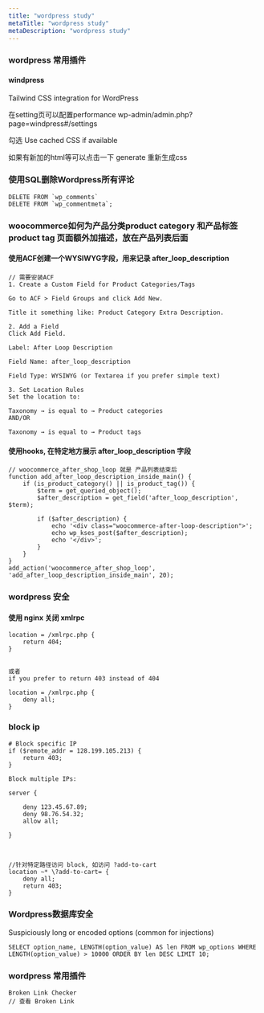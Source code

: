 ```yaml
---
title: "wordpress study"
metaTitle: "wordpress study"
metaDescription: "wordpress study"
---
```


### wordpress 常用插件

#### windpress
Tailwind CSS integration for WordPress

在setting页可以配置performance
wp-admin/admin.php?page=windpress#/settings

勾选
Use cached CSS if available

如果有新加的html等可以点击一下
generate 重新生成css



### 使用SQL删除Wordpress所有评论
```
DELETE FROM `wp_comments`
DELETE FROM `wp_commentmeta`;
```



### woocommerce如何为产品分类product category 和产品标签product tag 页面额外加描述，放在产品列表后面
#### 使用ACF创建一个WYSIWYG字段，用来记录 after_loop_description
```
// 需要安装ACF
1. Create a Custom Field for Product Categories/Tags

Go to ACF > Field Groups and click Add New.

Title it something like: Product Category Extra Description.

2. Add a Field
Click Add Field.

Label: After Loop Description

Field Name: after_loop_description

Field Type: WYSIWYG (or Textarea if you prefer simple text)

3. Set Location Rules
Set the location to:

Taxonomy → is equal to → Product categories
AND/OR

Taxonomy → is equal to → Product tags
```

#### 使用hooks, 在特定地方展示 after_loop_description 字段
```
// woocommerce_after_shop_loop 就是 产品列表结束后
function add_after_loop_description_inside_main() {
    if (is_product_category() || is_product_tag()) {
        $term = get_queried_object();
        $after_description = get_field('after_loop_description', $term);

        if ($after_description) {
            echo '<div class="woocommerce-after-loop-description">';
            echo wp_kses_post($after_description);
            echo '</div>';
        }
    }
}
add_action('woocommerce_after_shop_loop', 'add_after_loop_description_inside_main', 20);
```


### wordpress 安全

#### 使用 nginx 关闭 xmlrpc
```
location = /xmlrpc.php {
    return 404;
}


或者
if you prefer to return 403 instead of 404

location = /xmlrpc.php {
    deny all;
}
```

### block ip
```
# Block specific IP
if ($remote_addr = 128.199.105.213) {
    return 403;
}

Block multiple IPs:

server {

    deny 123.45.67.89;
    deny 98.76.54.32;
    allow all;

}



//针对特定路径访问 block, 如访问 ?add-to-cart
location ~* \?add-to-cart= {
    deny all;
    return 403;
}

```

### Wordpress数据库安全
Suspiciously long or encoded options (common for injections)

```
SELECT option_name, LENGTH(option_value) AS len FROM wp_options WHERE LENGTH(option_value) > 10000 ORDER BY len DESC LIMIT 10;
```

### wordpress 常用插件
```
Broken Link Checker
// 查看 Broken Link
```